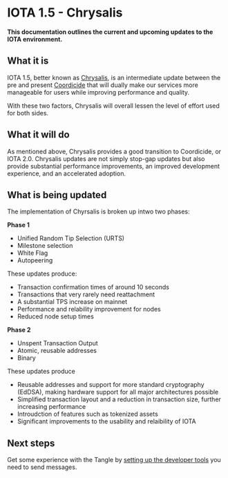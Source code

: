 # IOTA 1.5 - Chrysalis

**This documentation outlines the current and upcoming updates to the IOTA environment.**

## What it is

IOTA 1.5, better known as [Chrysalis](https://blog.iota.org/release-strategy-for-chrysalis-iota-1-5-4ea8741ea3a1/), is an intermediate update between the pre and present [Coordicide](https://coordicide.iota.org/post-coordinator) that will dually make our services more manageable for users while improving performance and quality.

With these two factors, Chrysalis will overall lessen the level of effort used for both sides.

## What it will do

As mentioned above, Chrysalis provides a good transition to Coordicide, or IOTA 2.0. Chrysalis updates are not simply stop-gap updates but also provide substantial performance improvements, an improved development experience, and an accelerated adoption.

## What is being updated

The implementation of Chyrsalis is broken up intwo two phases:

**Phase 1**

- Unified Random Tip Selection (URTS)
- Milestone selection
- White Flag
- Autopeering

These updates produce:

- Transaction confirmation times of around 10 seconds
- Transactions that very rarely need reattachment
- A substantial TPS increase on mainnet
- Performance and relability improvement for nodes
- Reduced node setup times 

**Phase 2**

- Unspent Transaction Output
- Atomic, reusable addresses
- Binary

These updates produce

- Reusable addresses and support for more standard cryptography (EdDSA), making hardware support for all major architectures possible
- Simplified transaction layout and a reduction in transaction size, further increasing performance
- Introudction of features such as tokenized assets
- Significant improvements to the usability and relaibility of IOTA

## Next steps

Get some experience with the Tangle by [setting up the developer tools](../first-steps/set-up-env.md) you need to send messages.

